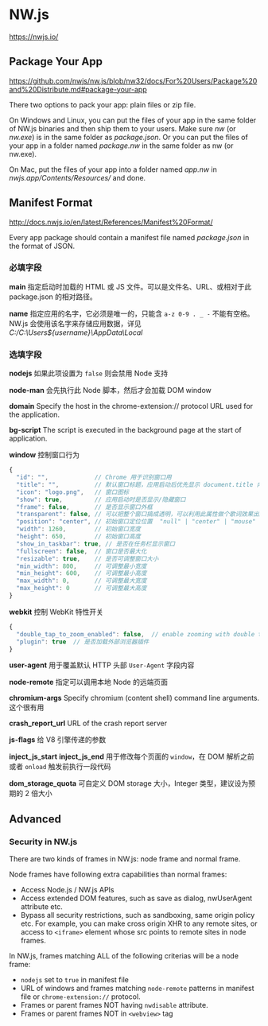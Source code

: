 # NW.js

https://nwjs.io/


## Package Your App

https://github.com/nwjs/nw.js/blob/nw32/docs/For%20Users/Package%20and%20Distribute.md#package-your-app

There two options to pack your app: plain files or zip file.

On Windows and Linux, you can put the files of your app in the same folder of NW.js binaries and then ship them to your users. Make sure _nw_ (or _nw.exe_) is in the same folder as _package.json_. Or you can put the files of your app in a folder named _package.nw_ in the same folder as nw (or nw.exe).

On Mac, put the files of your app into a folder named _app.nw_ in _nwjs.app/Contents/Resources/_ and done.


## Manifest Format

http://docs.nwjs.io/en/latest/References/Manifest%20Format/

Every app package should contain a manifest file named _package.json_ in the format of JSON.

### 必填字段

**main** 指定启动时加载的 HTML 或 JS 文件。可以是文件名、URL、或相对于此 package.json 的相对路径。

**name** 指定应用的名字，它必须是唯一的，只能含 `a-z 0-9 . _ -` 不能有空格。NW.js 会使用该名字来存储应用数据，详见 _C:/C:\Users\${username}\AppData\Local_

### 选填字段

**nodejs** 如果此项设置为 `false` 则会禁用 Node 支持

**node-man** 会先执行此 Node 脚本，然后才会加载 DOM window

**domain** Specify the host in the chrome-extension:// protocol URL used for the application. 

**bg-script** The script is executed in the background page at the start of application.

**window** 控制窗口行为

```js
{
  "id": "",             // Chrome 用于识别窗口用
  "title": "",          // 默认窗口标题，应用启动后优先显示 document.title 内容
  "icon": "logo.png",   // 窗口图标
  "show": true,         // 应用启动时是否显示/隐藏窗口
  "frame": false,       // 是否显示窗口外框
  "transparent": false, // 可以把整个窗口搞成透明，可以利用此属性做个歌词效果出来
  "position": "center", // 初始窗口定位位置  "null" | "center" | "mouse"
  "width": 1260,        // 初始窗口宽度
  "height": 650,        // 初始窗口高度
  "show_in_taskbar": true, // 是否在任务栏显示窗口
  "fullscreen": false,  // 窗口是否最大化
  "resizable": true,    // 是否可调整窗口大小
  "min_width": 800,     // 可调整最小宽度
  "min_height": 600,    // 可调整最小高度
  "max_width": 0,       // 可调整最大宽度
  "max_height": 0       // 可调整最大高度
}
```

**webkit** 控制 WebKit 特性开关

```js
{
  "double_tap_to_zoom_enabled": false,  // enable zooming with double tapping on mac with 2 fingers.
  "plugin": true  // 是否加载外部浏览器插件
}
```

**user-agent** 用于覆盖默认 HTTP 头部 `User-Agent` 字段内容

**node-remote** 指定可以调用本地 Node 的远端页面

**chromium-args** Specify chromium (content shell) command line arguments. 这个很有用

**crash_report_url** URL of the crash report server

**js-flags** 给 V8 引擎传递的参数

**inject_js_start** **inject_js_end** 用于修改每个页面的 `window`，在 DOM 解析之前 或者 `onload` 触发前执行一段代码

**dom_storage_quota** 可自定义 DOM storage 大小，Integer 类型，建议设为预期的 2 倍大小


## Advanced

### Security in NW.js

There are two kinds of frames in NW.js: node frame and normal frame.

Node frames have following extra capabilities than normal frames:
  * Access Node.js / NW.js APIs
  * Access extended DOM features, such as save as dialog, nwUserAgent attribute etc.
  * Bypass all security restrictions, such as sandboxing, same origin policy etc. For example, you can make cross origin XHR to any remote sites, or access to `<iframe>` element whose src points to remote sites in node frames.

In NW.js, frames matching ALL of the following criterias will be a node frame:
  * `nodejs` set to `true` in manifest file
  * URL of windows and frames matching `node-remote` patterns in manifest file or `chrome-extension://` protocol.
  * Frames or parent frames NOT having `nwdisable` attribute.
  * Frames or parent frames NOT in `<webview>` tag
